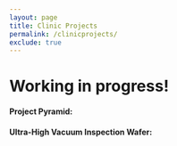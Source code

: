 ```yaml
---
layout: page
title: Clinic Projects
permalink: /clinicprojects/
exclude: true
---
```

# Working in progress!

#### Project Pyramid:

#### Ultra-High Vacuum Inspection Wafer:
